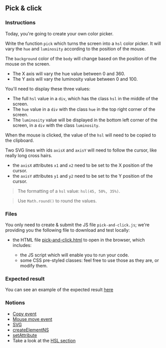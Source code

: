 ## Pick & click

### Instructions

Today, you're going to create your own color picker.

Write the function `pick` which turns the screen into a `hsl` color picker. It will vary the `hue` and `luminosity` according to the position of the mouse.

The `background` color of the `body` will change based on the position of the mouse on the screen.
  - The X axis will vary the hue value between 0 and 360.
  - The Y axis will vary the luminosity value between 0 and 100.

You'll need to display these three values:
- The full `hsl` value in a `div`, which has the class `hsl` in the middle of the screen.
- The `hue` value in a `div` with the class `hue` in the top right corner of the screen.
- The `luminosity` value will be displayed in the bottom left corner of the screen, in a `div` with the class `luminosity`.

When the mouse is clicked, the value of the `hsl` will need to be copied to the clipboard.

Two SVG lines with ids `axisX` and `axisY` will need to follow the cursor, like really long cross hairs.
  - the `axisX` attributes `x1` and `x2` need to be set to the X position of the cursor.
  - the `axisY` attributes `y1` and `y2` need to be set to the Y position of the cursor.

> The formatting of a `hsl` value: `hsl(45, 50%, 35%)`.

> Use `Math.round()` to round the values.

### Files

You only need to create & submit the JS file `pick-and-click.js`; we're providing you the following file to download and test locally:

- the HTML file [pick-and-click.html](./pick-and-click.html) to open in the browser, which includes:

  - the JS script which will enable you to run your code.
  - some CSS pre-styled classes: feel free to use those as they are, or modify them.

### Expected result

You can see an example of the expected result [here](https://www.youtube.com/watch?v=eE4eE9_eKZI)

### Notions

- [Copy event](https://developer.mozilla.org/en-US/docs/Web/API/Element/copy_event)
- [Mouse move event](https://developer.mozilla.org/en-US/docs/Web/API/Element/mousemove_event)
- [SVG](https://developer.mozilla.org/en-US/docs/Web/SVG/Element/svg)
- [createElementNS](https://developer.mozilla.org/en-US/docs/Web/API/Document/createElementNS)
- [setAttribute](https://developer.mozilla.org/en-US/docs/Web/API/Element/setAttribute)
- Take a look at the [HSL section](https://developer.mozilla.org/en-US/docs/Web/HTML/Applying_color)
